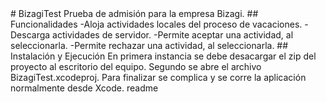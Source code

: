   <snippet>
  <content>
      # BizagiTest
      Prueba de admisión para la empresa Bizagi.
      ## Funcionalidades
        -Aloja actividades locales del proceso de vacaciones. 
        -Descarga actividades de servidor. 
        -Permite aceptar una actividad, al seleccionarla.
        -Permite rechazar una actividad, al seleccionarla.
      ## Instalación y Ejecución
      En primera instancia se debe desacargar el zip del proyecto al escritorio del equipo. Segundo se abre el archivo                   BizagiTest.xcodeproj. Para finalizar se complica y se corre la aplicación normalmente desde Xcode.   
</content>
<tabTrigger>readme</tabTrigger>
</snippet>

